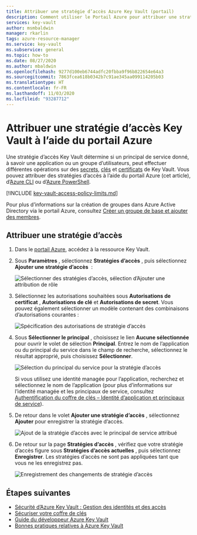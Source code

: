 ```yaml
---
title: Attribuer une stratégie d’accès Azure Key Vault (portail)
description: Comment utiliser le Portail Azure pour attribuer une stratégie d’accès Key Vault à un principal de service ou à une identité d’application.
services: key-vault
author: msmbaldwin
manager: rkarlin
tags: azure-resource-manager
ms.service: key-vault
ms.subservice: general
ms.topic: how-to
ms.date: 08/27/2020
ms.author: mbaldwin
ms.openlocfilehash: 9277d100eb6744adfc20fbba9f96b822654e64a3
ms.sourcegitcommit: 7863fcea618b0342b7c91ae345aa099114205b03
ms.translationtype: HT
ms.contentlocale: fr-FR
ms.lasthandoff: 11/03/2020
ms.locfileid: "93287712"
---
```

# <a name="assign-a-key-vault-access-policy-using-the-azure-portal"></a>Attribuer une stratégie d’accès Key Vault à l’aide du portail Azure

Une stratégie d’accès Key Vault détermine si un principal de service donné, à savoir une application ou un groupe d’utilisateurs, peut effectuer différentes opérations sur des [secrets](../secrets/index.yml), [clés](../keys/index.yml) et [certificats](../certificates/index.yml) de Key Vault. Vous pouvez attribuer des stratégies d’accès à l’aide du portail Azure (cet article), d’[Azure CLI](assign-access-policy-cli.md) ou d’[Azure PowerShell](assign-access-policy-powershell.md).

[!INCLUDE [key-vault-access-policy-limits.md](../../../includes/key-vault-access-policy-limits.md)]

Pour plus d’informations sur la création de groupes dans Azure Active Directory via le portail Azure, consultez [Créer un groupe de base et ajouter des membres](../../active-directory/fundamentals/active-directory-groups-create-azure-portal.md).

## <a name="assign-an-access-policy"></a>Attribuer une stratégie d’accès

1.  Dans le [portail Azure](https://portal.azure.com), accédez à la ressource Key Vault. 

1.  Sous **Paramètres** , sélectionnez **Stratégies d’accès** , puis sélectionnez **Ajouter une stratégie d’accès**  :

    ![Sélectionner des stratégies d’accès, sélection d’Ajouter une attribution de rôle](../media/authentication/assign-policy-portal-01.png)

1.  Sélectionnez les autorisations souhaitées sous **Autorisations de certificat** , **Autorisations de clé** et **Autorisations de secret**. Vous pouvez également sélectionner un modèle contenant des combinaisons d’autorisations courantes :

    ![Spécification des autorisations de stratégie d’accès](../media/authentication/assign-policy-portal-02.png)

1. Sous **Sélectionner le principal** , choisissez le lien **Aucune sélectionnée** pour ouvrir le volet de sélection **Principal**. Entrez le nom de l’application ou du principal du service dans le champ de recherche, sélectionnez le résultat approprié, puis choisissez **Sélectionner**.

    ![Sélection du principal du service pour la stratégie d’accès](../media/authentication/assign-policy-portal-03.png)

    Si vous utilisez une identité managée pour l’application, recherchez et sélectionnez le nom de l’application (pour plus d’informations sur l’identité managée et les principaux de service, consultez [Authentification du coffre de clés – Identité d’application et principaux de service](authentication.md#app-identity-and-security-principals)).
 
1.  De retour dans le volet **Ajouter une stratégie d’accès** , sélectionnez **Ajouter** pour enregistrer la stratégie d’accès.

    ![Ajout de la stratégie d’accès avec le principal de service attribué](../media/authentication/assign-policy-portal-04.png)

1. De retour sur la page **Stratégies d’accès** , vérifiez que votre stratégie d’accès figure sous **Stratégies d’accès actuelles** , puis sélectionnez **Enregistrer**. Les stratégies d’accès ne sont pas appliquées tant que vous ne les enregistrez pas.

    ![Enregistrement des changements de stratégie d’accès](../media/authentication/assign-policy-portal-05.png)


## <a name="next-steps"></a>Étapes suivantes

- [Sécurité d’Azure Key Vault : Gestion des identités et des accès](overview-security.md#identity-and-access-management)
- [Sécuriser votre coffre de clés](secure-your-key-vault.md)
- [Guide du développeur Azure Key Vault](developers-guide.md)
- [Bonnes pratiques relatives à Azure Key Vault](best-practices.md)